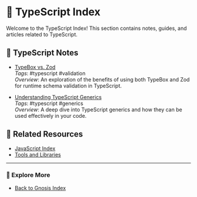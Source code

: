 # 📝 TypeScript Index

Welcome to the TypeScript Index! This section contains notes, guides, and articles related to TypeScript.

## 📑 TypeScript Notes

- [TypeBox vs. Zod](TypeBox-vs-Zod.md)  
  *Tags*: #typescript #validation  
  *Overview*: An exploration of the benefits of using both TypeBox and Zod for runtime schema validation in TypeScript.

- [Understanding TypeScript Generics](TypeScript/Understanding-Generics.md)  
  *Tags*: #typescript #generics  
  *Overview*: A deep dive into TypeScript generics and how they can be used effectively in your code.

## 🔗 Related Resources

- [JavaScript Index](../JavaScript/JavaScript-Index.md)
- [Tools and Libraries](../../Tools-and-Libraries/Tools-Index.md)

---

### 📂 Explore More

- [Back to Gnosis Index](../../../00-Index.md)
